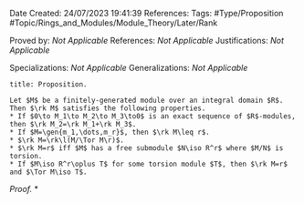 <div class="topSpace"></div>

Date Created: 24/07/2023 19:41:39
References:
Tags: #Type/Proposition #Topic/Rings_and_Modules/Module_Theory/Later/Rank

Proved by: <i>Not Applicable</i>
References: <i>Not Applicable</i>
Justifications: <i>Not Applicable</i>

Specializations: <i>Not Applicable</i>
Generalizations: <i>Not Applicable</i>

``` ad-Proposition
title: Proposition.

Let $M$ be a finitely-generated module over an integral domain $R$. Then $\rk M$ satisfies the following properties.
* If $0\to M_1\to M_2\to M_3\to0$ is an exact sequence of $R$-modules, then $\rk M_2=\rk M_1+\rk M_3$.
* If $M=\gen{m_1,\dots,m_r}$, then $\rk M\leq r$.
* $\rk M=\rk\l(M/\Tor M\r)$.
* $\rk M=r$ iff $M$ has a free submodule $N\iso R^r$ where $M/N$ is torsion.
* If $M\iso R^r\oplus T$ for some torsion module $T$, then $\rk M=r$ and $\Tor M\iso T$.

```

<i>Proof.</i>
* 
